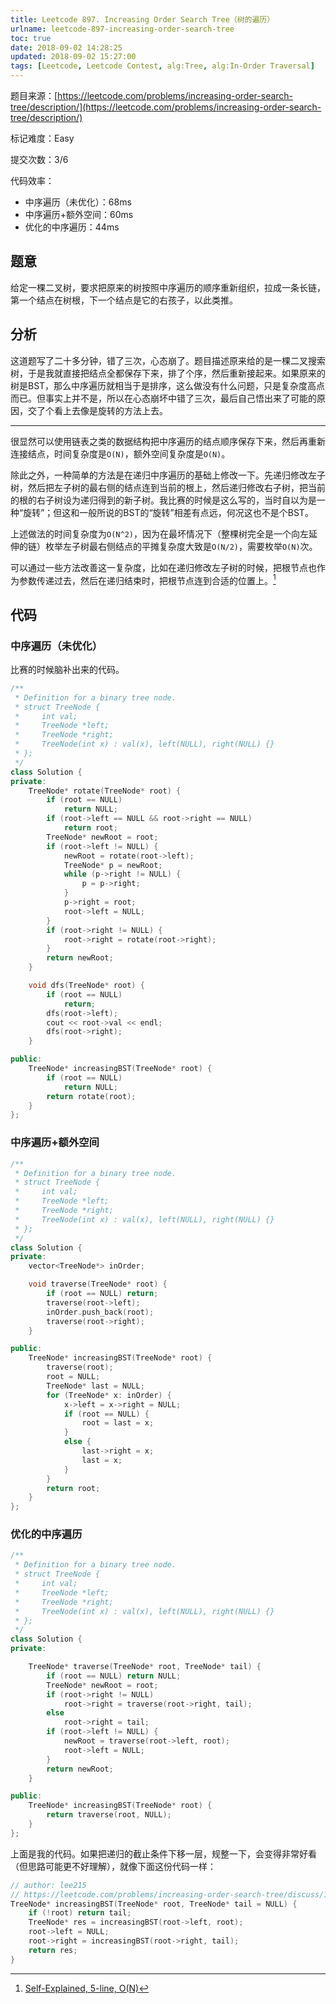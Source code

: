 ```yaml
---
title: Leetcode 897. Increasing Order Search Tree（树的遍历）
urlname: leetcode-897-increasing-order-search-tree
toc: true
date: 2018-09-02 14:28:25
updated: 2018-09-02 15:27:00
tags: [Leetcode, Leetcode Contest, alg:Tree, alg:In-Order Traversal]
---
```


题目来源：[https://leetcode.com/problems/increasing-order-search-tree/description/](https://leetcode.com/problems/increasing-order-search-tree/description/)

标记难度：Easy

提交次数：3/6

代码效率：

* 中序遍历（未优化）：68ms
* 中序遍历+额外空间：60ms
* 优化的中序遍历：44ms

## 题意

给定一棵二叉树，要求把原来的树按照中序遍历的顺序重新组织，拉成一条长链，第一个结点在树根，下一个结点是它的右孩子，以此类推。

## 分析

这道题写了二十多分钟，错了三次，心态崩了。题目描述原来给的是一棵二叉搜索树，于是我就直接把结点全都保存下来，排了个序，然后重新接起来。如果原来的树是BST，那么中序遍历就相当于是排序，这么做没有什么问题，只是复杂度高点而已。但事实上并不是，所以在心态崩坏中错了三次，最后自己悟出来了可能的原因，交了个看上去像是旋转的方法上去。

---

很显然可以使用链表之类的数据结构把中序遍历的结点顺序保存下来，然后再重新连接结点，时间复杂度是`O(N)`，额外空间复杂度是`O(N)`。

除此之外，一种简单的方法是在递归中序遍历的基础上修改一下。先递归修改左子树，然后把左子树的最右侧的结点连到当前的根上，然后递归修改右子树，把当前的根的右子树设为递归得到的新子树。我比赛的时候是这么写的，当时自以为是一种“旋转”；但这和一般所说的BST的“旋转”相差有点远，何况这也不是个BST。

上述做法的时间复杂度为`O(N^2)`，因为在最坏情况下（整棵树完全是一个向左延伸的链）枚举左子树最右侧结点的平摊复杂度大致是`O(N/2)`，需要枚举`O(N)`次。

可以通过一些方法改善这一复杂度，比如在递归修改左子树的时候，把根节点也作为参数传递过去，然后在递归结束时，把根节点连到合适的位置上。[^tail]

[^tail]: [Self-Explained, 5-line, O(N)](https://leetcode.com/problems/increasing-order-search-tree/discuss/165885/C++JavaPython-Self-Explained-5-line-O%28N%29)

## 代码

### 中序遍历（未优化）

比赛的时候脑补出来的代码。

```cpp
/**
 * Definition for a binary tree node.
 * struct TreeNode {
 *     int val;
 *     TreeNode *left;
 *     TreeNode *right;
 *     TreeNode(int x) : val(x), left(NULL), right(NULL) {}
 * };
 */
class Solution {
private:
    TreeNode* rotate(TreeNode* root) {
        if (root == NULL)
            return NULL;
        if (root->left == NULL && root->right == NULL)
            return root;
        TreeNode* newRoot = root;
        if (root->left != NULL) {
            newRoot = rotate(root->left);
            TreeNode* p = newRoot;
            while (p->right != NULL) {
                p = p->right;
            }
            p->right = root;
            root->left = NULL;
        }
        if (root->right != NULL) {
            root->right = rotate(root->right);
        }
        return newRoot;
    }

    void dfs(TreeNode* root) {
        if (root == NULL)
            return;
        dfs(root->left);
        cout << root->val << endl;
        dfs(root->right);
    }

public:
    TreeNode* increasingBST(TreeNode* root) {
        if (root == NULL)
            return NULL;
        return rotate(root);
    }
};
```

### 中序遍历+额外空间

```cpp
/**
 * Definition for a binary tree node.
 * struct TreeNode {
 *     int val;
 *     TreeNode *left;
 *     TreeNode *right;
 *     TreeNode(int x) : val(x), left(NULL), right(NULL) {}
 * };
 */
class Solution {
private:
    vector<TreeNode*> inOrder;

    void traverse(TreeNode* root) {
        if (root == NULL) return;
        traverse(root->left);
        inOrder.push_back(root);
        traverse(root->right);
    }

public:
    TreeNode* increasingBST(TreeNode* root) {
        traverse(root);
        root = NULL;
        TreeNode* last = NULL;
        for (TreeNode* x: inOrder) {
            x->left = x->right = NULL;
            if (root == NULL) {
                root = last = x;
            }
            else {
                last->right = x;
                last = x;
            }
        }
        return root;
    }
};
```

### 优化的中序遍历

```cpp
/**
 * Definition for a binary tree node.
 * struct TreeNode {
 *     int val;
 *     TreeNode *left;
 *     TreeNode *right;
 *     TreeNode(int x) : val(x), left(NULL), right(NULL) {}
 * };
 */
class Solution {
private:

    TreeNode* traverse(TreeNode* root, TreeNode* tail) {
        if (root == NULL) return NULL;
        TreeNode* newRoot = root;
        if (root->right != NULL)
            root->right = traverse(root->right, tail);
        else
            root->right = tail;
        if (root->left != NULL) {
            newRoot = traverse(root->left, root);
            root->left = NULL;
        }
        return newRoot;
    }

public:
    TreeNode* increasingBST(TreeNode* root) {
        return traverse(root, NULL);
    }
};
```

上面是我的代码。如果把递归的截止条件下移一层，规整一下，会变得非常好看（但思路可能更不好理解），就像下面这份代码一样：

```cpp
// author: lee215
// https://leetcode.com/problems/increasing-order-search-tree/discuss/165885/C++JavaPython-Self-Explained-5-line-O(N)
TreeNode* increasingBST(TreeNode* root, TreeNode* tail = NULL) {
    if (!root) return tail;
    TreeNode* res = increasingBST(root->left, root);
    root->left = NULL;
    root->right = increasingBST(root->right, tail);
    return res;
}
```
